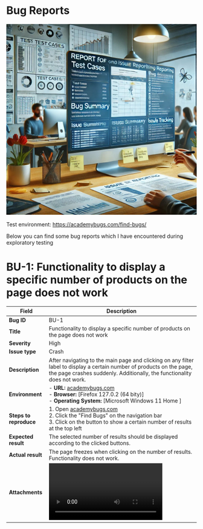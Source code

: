 # Bug Reports 

![Bug Reports Page Image](images/bugreports/bugreports.jpg)


Test environment: https://academybugs.com/find-bugs/

Below you can find some bug reports which I have encountered during exploratory testing


# BU-1: Functionality to display a specific number of products on the page does not work

| Field                | Description                                                                                      |
|----------------------|--------------------------------------------------------------------------------------------------|
| **Bug ID**           | BU-1                                                                                             |
| **Title**            | Functionality to display a specific number of products on the page does not work                 |
| **Severity**         | High                                                                                             |
| **Issue type**       | Crash                                                                                            |
| **Description**      | After navigating to the main page and clicking on any filter label to display a certain number of products on the page, the page crashes suddenly. Additionally, the functionality does not work. |
| **Environment**      | - **URL:** [academybugs.com](http://academybugs.com) <br> - **Browser:** [Firefox 127.0.2 (64 bity)] <br> - **Operating System:** [Microsoft Windows 11 Home ]|
| **Steps to reproduce** | 1. Open [academybugs.com](http://academybugs.com) <br> 2. Click the "Find Bugs" on the navigation bar <br> 3. Click on the button to show a certain number of results at the top left |
| **Expected result**  | The selected number of results should be displayed according to the clicked buttons.              |
| **Actual result**    | The page freezes when clicking on the number of results. Functionality does not work.             |
| **Attachments**      | ![Filmik.mp4](images/bugreports/BU-1.mp4)                                                         |